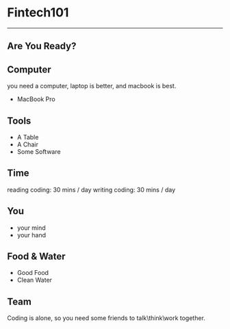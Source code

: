 # Fintech101
---
## Are You Ready?


## Computer

you need a computer, laptop is better, and macbook is best.

- MacBook Pro

## Tools
- A Table
- A Chair
- Some Software


## Time

reading coding: 30 mins / day
writing coding: 30 mins / day


## You
- your mind
- your hand

## Food & Water
- Good Food
- Clean Water

## Team

Coding is alone, so you need some friends to talk\think\work together.
